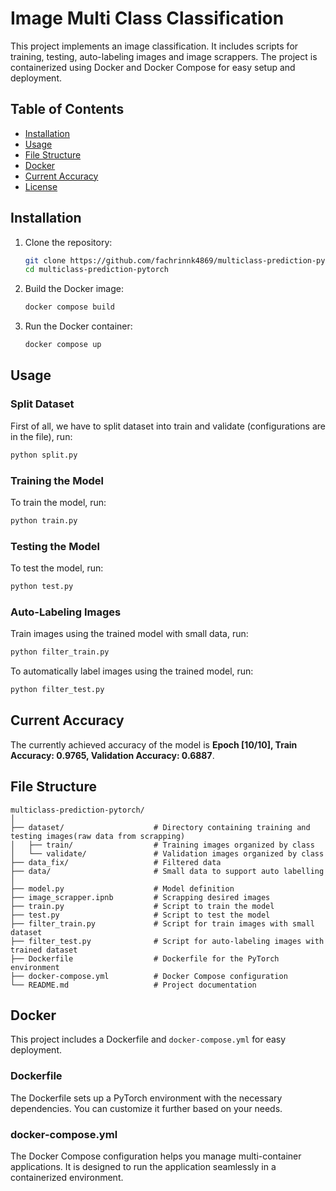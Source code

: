 # Image Multi Class Classification

This project implements an image classification. It includes scripts for training, testing, auto-labeling images and image scrappers. The project is containerized using Docker and Docker Compose for easy setup and deployment.

## Table of Contents
- [Installation](#installation)
- [Usage](#usage)
- [File Structure](#file-structure)
- [Docker](#docker)
- [Current Accuracy](#current-accuracy)
- [License](#license)

## Installation

1. Clone the repository:
   ```bash
   git clone https://github.com/fachrinnk4869/multiclass-prediction-pytorch
   cd multiclass-prediction-pytorch
   ```

2. Build the Docker image:
   ```bash
   docker compose build
   ```

3. Run the Docker container:
   ```bash
   docker compose up
   ```

## Usage

### Split Dataset

First of all, we have to split dataset into train and validate (configurations are in the file), run:
```bash
python split.py
```

### Training the Model

To train the model, run:
```bash
python train.py
```

### Testing the Model

To test the model, run:
```bash
python test.py
```

### Auto-Labeling Images

Train images using the trained model with small data, run:
```bash
python filter_train.py 
```

To automatically label images using the trained model, run:
```bash
python filter_test.py 
```

## Current Accuracy

The currently achieved accuracy of the model is **Epoch [10/10], Train Accuracy: 0.9765, Validation Accuracy: 0.6887**.

## File Structure

```
multiclass-prediction-pytorch/
│
├── dataset/                    # Directory containing training and testing images(raw data from scrapping)
│   ├── train/                  # Training images organized by class
│   └── validate/               # Validation images organized by class
├── data_fix/                   # Filtered data
├── data/                       # Small data to support auto labelling
│
├── model.py                    # Model definition
├── image_scrapper.ipnb         # Scrapping desired images
├── train.py                    # Script to train the model
├── test.py                     # Script to test the model
├── filter_train.py             # Script for train images with small dataset
├── filter_test.py              # Script for auto-labeling images with trained dataset
├── Dockerfile                  # Dockerfile for the PyTorch environment
├── docker-compose.yml          # Docker Compose configuration
└── README.md                   # Project documentation
```

## Docker

This project includes a Dockerfile and `docker-compose.yml` for easy deployment. 

### Dockerfile

The Dockerfile sets up a PyTorch environment with the necessary dependencies. You can customize it further based on your needs.

### docker-compose.yml

The Docker Compose configuration helps you manage multi-container applications. It is designed to run the application seamlessly in a containerized environment.
